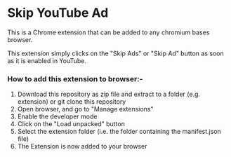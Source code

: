 # Skip YouTube Ad
This is a Chrome extension that can be added to any chromium bases browser.

This extension simply clicks on the "Skip Ads" or "Skip Ad" button as soon as it is enabled in YouTube.

### How to add this extension to browser:-

1. Download this repository as zip file and extract to a folder (e.g. extension) or git clone this repository
2. Open browser, and go to "Manage extensions"
3. Enable the developer mode
4. Click on the "Load unpacked" button
5. Select the extension folder (i.e. the folder containing the manifest.json file)
6. The Extension is now added to your browser